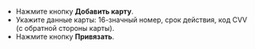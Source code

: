  
  - Нажмите кнопку **Добавить карту**.
  - Укажите данные карты: 16-значный номер, срок действия, код CVV (с обратной стороны карты).
  - Нажмите кнопку **Привязать**.
